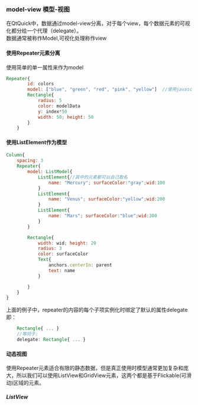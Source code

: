### model-view 模型-视图   
在QtQuick中，数据通过model-view分离，对于每个view，每个数据元素的可视化都分给一个代理（delegate）。  
数据通常被称作Model,可视化处理称作view  



#### 使用**Repeater**元素分离   
使用简单的单一属性来作为model
```qml
Repeater{
        id: colors
        model: ["blue", "green", "red", "pink", "yellow"]  //使用javascript序列来替换整形变量model的值
        Rectangle{
            radius: 5
            color: modelData
            y: index*50
            width: 50; height: 50
        }
    }
```  


#### 使用**ListElement**作为模型  

```qml
Column{
    spacing: 3
    Repeater{
        model: ListModel{
            ListElement{//其中的元素都可以自己取名
                name: "Mercury"; surfaceColor:"gray";wid:100
            }
            ListElement{
                name: "Venus"; surfaceColor:"yellow";wid:200
            }
            ListElement{
                name: "Mars"; surfaceColor:"blue";wid:300
            }
        }

        Rectangle{
            width: wid; height: 20
            radius: 3
            color: surfaceColor 
            Text{
                anchors.centerIn: parent
                text: name
            }

        }
    }
}

```
上面的例子中，repeater的内容的每个子项实例化时绑定了默认的属性delegate即：
```qml
    Rectangle{ ... }
    //等同于:
    delegate: Rectangle{ ... }
```

#### 动态视图  
使用Repeater元素适合有限的静态数据，但是真正使用时模型通常更加复杂和庞大，所以我们可以使用ListView和GridView元素，这两个都是基于Flickable(可滑动)区域的元素。  

##### ListView  


